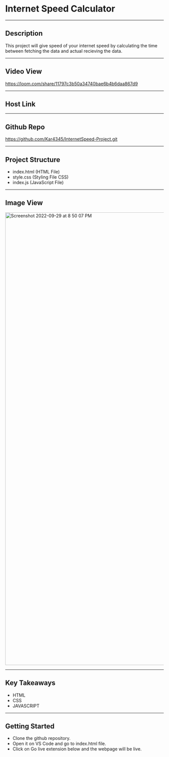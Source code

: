 # Internet Speed Calculator

------------

## Description
This project will give speed of your internet speed by calculating the time between fetching the data and actual recieving the data.

------------

## Video View
https://loom.com/share/11797c3b50a34740bae6b4b6daa867d9

------------

## Host Link

------------

## Github Repo
https://github.com/Kar4345/InternetSpeed-Project.git

------------

## Project Structure
- index.html (HTML File)
- style.css (Styling File CSS)
- index.js (JavaScript File)

------------

## Image View
<img width="1440" alt="Screenshot 2022-09-29 at 8 50 07 PM" src="https://user-images.githubusercontent.com/103517760/193071948-0b328c7c-0d28-4b78-a8a0-b89389fa6c38.png">


------------

## Key Takeaways
- HTML
- CSS
- JAVASCRIPT

------------

## Getting Started
- Clone the github repository.
- Open it on VS Code and go to index.html file.
- Click on Go live extension below and the webpage will be live.

